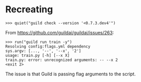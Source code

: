 # Recreating

    >>> quiet("guild check --version '<0.7.3.dev4'")

From https://github.com/guildai/guildai/issues/263:

    >>> run("guild run train -y")
    Resolving config:flags.yml dependency
    sys.argv: [..., '--', '--x', '2']
    usage: train.py [-h] [--x X]
    train.py: error: unrecognized arguments: -- --x 2
    <exit 2>

The issue is that Guild is passing flag arguments to the script.
